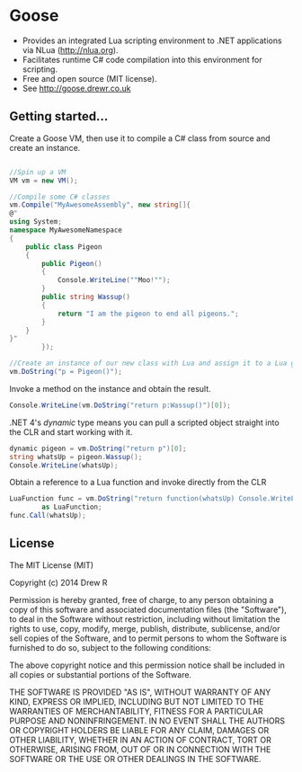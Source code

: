Goose
=====
- Provides an integrated Lua scripting environment to .NET applications via NLua (http://nlua.org). 
- Facilitates runtime C# code compilation into this environment for scripting. 
- Free and open source (MIT license).
- See http://goose.drewr.co.uk

Getting started...
---
Create a Goose VM, then use it to compile a C# class from source and create an instance.
```csharp

//Spin up a VM
VM vm = new VM();

//Compile some C# classes
vm.Compile("MyAwesomeAssembly", new string[]{
@"
using System;
namespace MyAwesomeNamespace 
{
    public class Pigeon
    { 
        public Pigeon()
        {
            Console.WriteLine(""Moo!"");
        }
        public string Wassup()
        {
            return "I am the pigeon to end all pigeons.";
        }
    }    
}" 
        });

//Create an instance of our new class with Lua and assign it to a Lua global
vm.DoString("p = Pigeon()");
```

Invoke a method on the instance and obtain the result.

```csharp
Console.WriteLine(vm.DoString("return p:Wassup()")[0]);
```

.NET 4's _dynamic_ type means you can pull a scripted object straight into the CLR and start working with it.

```csharp
dynamic pigeon = vm.DoString("return p")[0];
string whatsUp = pigeon.Wassup();
Console.WriteLine(whatsUp);
```

Obtain a reference to a Lua function and invoke directly from the CLR

```csharp
LuaFunction func = vm.DoString("return function(whatsUp) Console.WriteLine(whatsUp) end")[0] 
        as LuaFunction;                
func.Call(whatsUp);
```

License
---

The MIT License (MIT)

Copyright (c) 2014 Drew R

Permission is hereby granted, free of charge, to any person obtaining a copy
of this software and associated documentation files (the "Software"), to deal
in the Software without restriction, including without limitation the rights
to use, copy, modify, merge, publish, distribute, sublicense, and/or sell
copies of the Software, and to permit persons to whom the Software is
furnished to do so, subject to the following conditions:

The above copyright notice and this permission notice shall be included in all
copies or substantial portions of the Software.

THE SOFTWARE IS PROVIDED "AS IS", WITHOUT WARRANTY OF ANY KIND, EXPRESS OR
IMPLIED, INCLUDING BUT NOT LIMITED TO THE WARRANTIES OF MERCHANTABILITY,
FITNESS FOR A PARTICULAR PURPOSE AND NONINFRINGEMENT. IN NO EVENT SHALL THE
AUTHORS OR COPYRIGHT HOLDERS BE LIABLE FOR ANY CLAIM, DAMAGES OR OTHER
LIABILITY, WHETHER IN AN ACTION OF CONTRACT, TORT OR OTHERWISE, ARISING FROM,
OUT OF OR IN CONNECTION WITH THE SOFTWARE OR THE USE OR OTHER DEALINGS IN THE
SOFTWARE.
